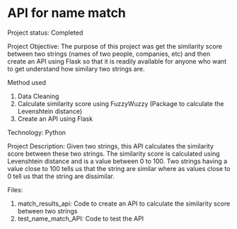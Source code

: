 # API for name match

Project status: Completed

Project Objective: The purpose of this project was get the similarity score between two strings (names of two people, companies, etc) and then create an API using Flask so that it is readily available for anyone who want to get understand how similary two strings are.

Method used

1. Data Cleaning
2. Calculate similarity score using FuzzyWuzzy (Package to calculate the Levenshtein distance)
3. Create an API using Flask

Technology: Python

Project Description: Given two strings, this API calculates the similarity score between these two strings. The similarity score is calculated using Levenshtein distance and is a value between 0 to 100. Two strings having a value close to 100 tells us that the string are similar where as values close to 0 tell us that the string are dissimilar.

Files:
1. match_results_api: Code to create an API to calculate the similarity score between two strings
2. test_name_match_API: Code to test the API
